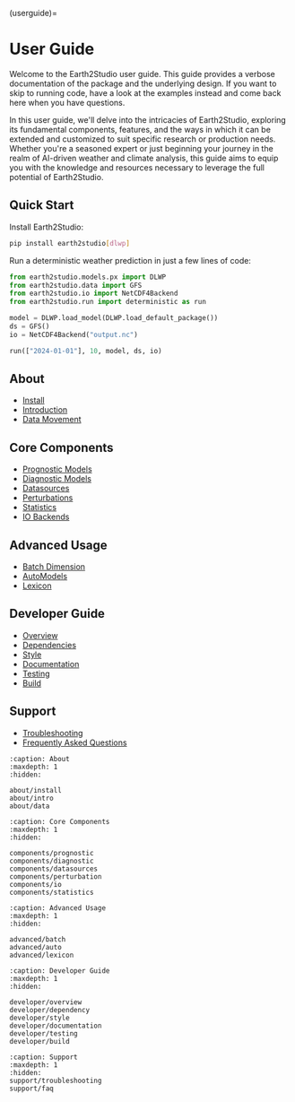 (userguide)=

# User Guide

Welcome to the Earth2Studio user guide.
This guide provides a verbose documentation of the package and the underlying
design.
If you want to skip to running code, have a look at the examples instead
and come back here when you have questions.

In this user guide, we'll delve into the intricacies of Earth2Studio,
exploring its fundamental components, features, and the ways in which
it can be extended and customized to suit specific research or production needs.
Whether you're a seasoned expert or just beginning your journey in the realm of
AI-driven weather and climate analysis, this guide aims to equip you with the knowledge
and resources necessary to leverage the full potential of Earth2Studio.

## Quick Start

Install Earth2Studio:

```bash
pip install earth2studio[dlwp]
```

Run a deterministic weather prediction in just a few lines of code:

```python
from earth2studio.models.px import DLWP
from earth2studio.data import GFS
from earth2studio.io import NetCDF4Backend
from earth2studio.run import deterministic as run

model = DLWP.load_model(DLWP.load_default_package())
ds = GFS()
io = NetCDF4Backend("output.nc")

run(["2024-01-01"], 10, model, ds, io)
```

## About

- [Install](about/install)
- [Introduction](about/intro)
- [Data Movement](about/data)

## Core Components

- [Prognostic Models](components/prognostic)
- [Diagnostic Models](components/diagnostic)
- [Datasources](components/datasources)
- [Perturbations](components/perturbation)
- [Statistics](components/statistics)
- [IO Backends](components/io)

## Advanced Usage

- [Batch Dimension](advanced/batch)
- [AutoModels](advanced/auto)
- [Lexicon](advanced/lexicon)

## Developer Guide

- [Overview](developer/overview)
- [Dependencies](developer/dependency)
- [Style](developer/style)
- [Documentation](developer/documentation)
- [Testing](developer/testing)
- [Build](developer/build)

## Support

- [Troubleshooting](support/troubleshooting)
- [Frequently Asked Questions](support/faq)

```{toctree}
:caption: About
:maxdepth: 1
:hidden:

about/install
about/intro
about/data

```

```{toctree}
:caption: Core Components
:maxdepth: 1
:hidden:

components/prognostic
components/diagnostic
components/datasources
components/perturbation
components/io
components/statistics
```

```{toctree}
:caption: Advanced Usage
:maxdepth: 1
:hidden:

advanced/batch
advanced/auto
advanced/lexicon
```

```{toctree}
:caption: Developer Guide
:maxdepth: 1
:hidden:

developer/overview
developer/dependency
developer/style
developer/documentation
developer/testing
developer/build
```

```{toctree}
:caption: Support
:maxdepth: 1
:hidden:
support/troubleshooting
support/faq
```
